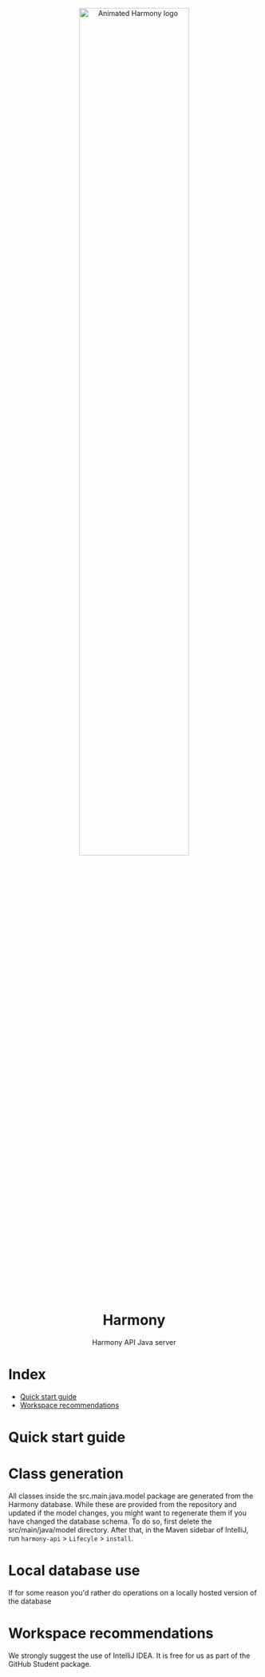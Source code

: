 <p align="center" width="100%">
    <img width="66%" src="./assets/harmony.gif" alt="Animated Harmony logo"> 
</p>

<h1 align=center>Harmony</h1>
<p align="center">Harmony API Java server</p>

# Index
* [Quick start guide](#quick-start-guide)
* [Workspace recommendations](#workspace-recommendations)

# Quick start guide


# Class generation
All classes inside the src.main.java.model package are generated from the Harmony database. While these are provided from the repository and updated if the model changes, you might want to regenerate them if you have changed the database schema. To do so, first delete the src/main/java/model directory. After that, in the Maven sidebar of IntelliJ, run `harmony-api` > `Lifecyle` > `install`.

# Local database use
If for some reason you'd rather do operations on a locally hosted version of the database
# Workspace recommendations
We strongly suggest the use of IntelliJ IDEA. It is free for us as part of the GitHub Student package.
